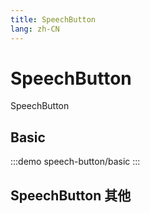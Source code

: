```yaml
--- 
title: SpeechButton
lang: zh-CN
---
```


# SpeechButton

SpeechButton


## Basic

:::demo 
speech-button/basic
:::

## SpeechButton 其他
